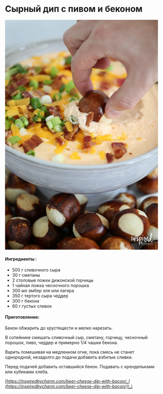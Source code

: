 # Сырный дип с пивом и беконом

![](../../pics/bacon-beer-cheese-dip-fall-appetizer-683x1024-1.jpg)

#### Ингредиенты :

* 500 г сливочного сыра
* 30 г сметаны
* 2 столовые ложки дижонской горчицы
* 1 чайная ложка чесночного порошка
* 300 мл эмбер эля или лагера
* 350 г тертого сыра чеддер
* 300 г бекона
* 60 г густых сливок

#### Приготовление:

Бекон обжарить до хрустящести и мелко нарезать.

В сотейнике смешать сливочный сыр, сметану, горчицу, чесночный порошок, пиво, чеддер и примерно 1/4 чашки бекона.

Варить помешивая на медленном огне, пока смесь не станет однородной, незадолго до подачи добавить взбитые сливки.

Перед подачей добавить оставшийся бекон. Подавать с крендельками или кубиками хлеба.

[_https://inspiredbycharm.com/beer-cheese-dip-with-bacon/_](https://inspiredbycharm.com/beer-cheese-dip-with-bacon/)\_\_

